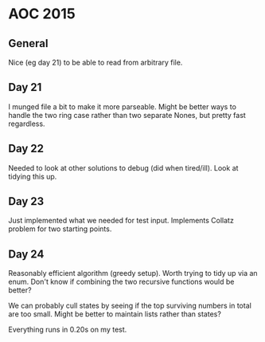 # AOC 2015

## General

Nice (eg day 21) to be able to read from arbitrary file. 

## Day 21 

I munged file a bit to make it more parseable. Might be better ways to handle the two ring case rather than two separate Nones, but pretty fast regardless.

## Day 22

Needed to look at other solutions to debug (did when tired/ill). Look at tidying this up.

## Day 23

Just implemented what we needed for test input. Implements Collatz problem for two starting points.

## Day 24

Reasonably efficient algorithm (greedy setup). Worth trying to tidy up via an enum. Don't know if combining the two recursive functions would be better?

We can probably cull states by seeing if the top surviving numbers in total are too small. Might be better to maintain lists rather than states?

Everything runs in 0.20s on my test.
